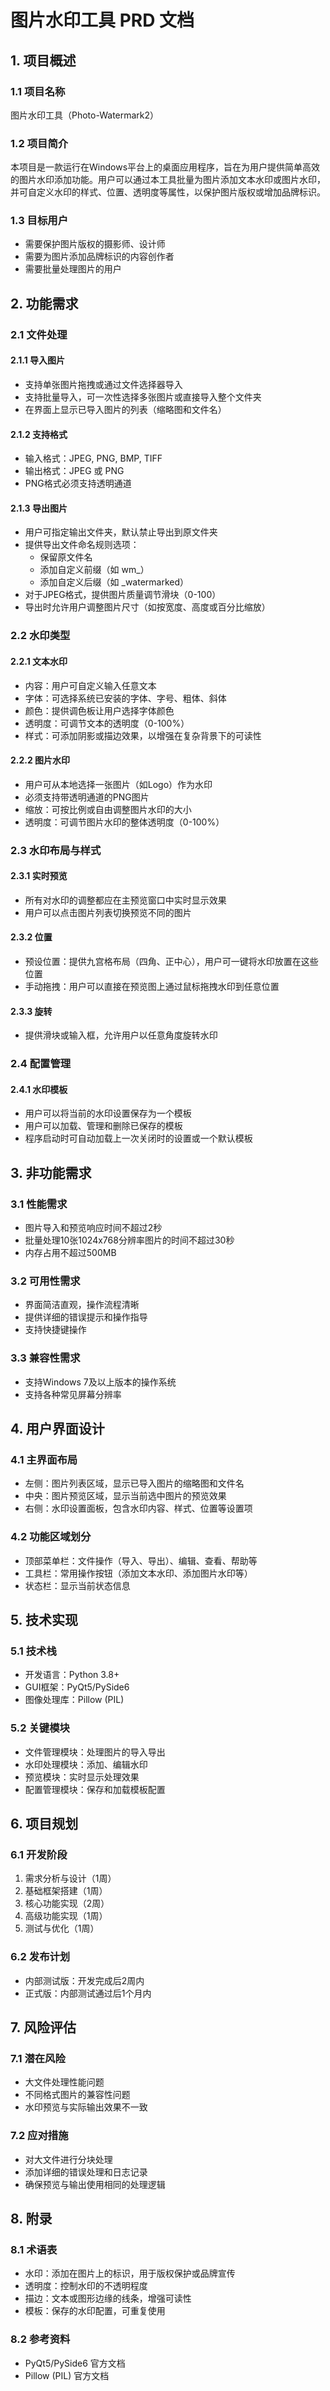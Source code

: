 # 图片水印工具 PRD 文档

## 1. 项目概述

### 1.1 项目名称
图片水印工具（Photo-Watermark2）

### 1.2 项目简介
本项目是一款运行在Windows平台上的桌面应用程序，旨在为用户提供简单高效的图片水印添加功能。用户可以通过本工具批量为图片添加文本水印或图片水印，并可自定义水印的样式、位置、透明度等属性，以保护图片版权或增加品牌标识。

### 1.3 目标用户
- 需要保护图片版权的摄影师、设计师
- 需要为图片添加品牌标识的内容创作者
- 需要批量处理图片的用户

## 2. 功能需求

### 2.1 文件处理

#### 2.1.1 导入图片
- 支持单张图片拖拽或通过文件选择器导入
- 支持批量导入，可一次性选择多张图片或直接导入整个文件夹
- 在界面上显示已导入图片的列表（缩略图和文件名）

#### 2.1.2 支持格式
- 输入格式：JPEG, PNG, BMP, TIFF
- 输出格式：JPEG 或 PNG
- PNG格式必须支持透明通道

#### 2.1.3 导出图片
- 用户可指定输出文件夹，默认禁止导出到原文件夹
- 提供导出文件命名规则选项：
  - 保留原文件名
  - 添加自定义前缀（如 wm_）
  - 添加自定义后缀（如 _watermarked）
- 对于JPEG格式，提供图片质量调节滑块（0-100）
- 导出时允许用户调整图片尺寸（如按宽度、高度或百分比缩放）

### 2.2 水印类型

#### 2.2.1 文本水印
- 内容：用户可自定义输入任意文本
- 字体：可选择系统已安装的字体、字号、粗体、斜体
- 颜色：提供调色板让用户选择字体颜色
- 透明度：可调节文本的透明度（0-100%）
- 样式：可添加阴影或描边效果，以增强在复杂背景下的可读性

#### 2.2.2 图片水印
- 用户可从本地选择一张图片（如Logo）作为水印
- 必须支持带透明通道的PNG图片
- 缩放：可按比例或自由调整图片水印的大小
- 透明度：可调节图片水印的整体透明度（0-100%）

### 2.3 水印布局与样式

#### 2.3.1 实时预览
- 所有对水印的调整都应在主预览窗口中实时显示效果
- 用户可以点击图片列表切换预览不同的图片

#### 2.3.2 位置
- 预设位置：提供九宫格布局（四角、正中心），用户可一键将水印放置在这些位置
- 手动拖拽：用户可以直接在预览图上通过鼠标拖拽水印到任意位置

#### 2.3.3 旋转
- 提供滑块或输入框，允许用户以任意角度旋转水印

### 2.4 配置管理

#### 2.4.1 水印模板
- 用户可以将当前的水印设置保存为一个模板
- 用户可以加载、管理和删除已保存的模板
- 程序启动时可自动加载上一次关闭时的设置或一个默认模板

## 3. 非功能需求

### 3.1 性能需求
- 图片导入和预览响应时间不超过2秒
- 批量处理10张1024x768分辨率图片的时间不超过30秒
- 内存占用不超过500MB

### 3.2 可用性需求
- 界面简洁直观，操作流程清晰
- 提供详细的错误提示和操作指导
- 支持快捷键操作

### 3.3 兼容性需求
- 支持Windows 7及以上版本的操作系统
- 支持各种常见屏幕分辨率

## 4. 用户界面设计

### 4.1 主界面布局
- 左侧：图片列表区域，显示已导入图片的缩略图和文件名
- 中央：图片预览区域，显示当前选中图片的预览效果
- 右侧：水印设置面板，包含水印内容、样式、位置等设置项

### 4.2 功能区域划分
- 顶部菜单栏：文件操作（导入、导出）、编辑、查看、帮助等
- 工具栏：常用操作按钮（添加文本水印、添加图片水印等）
- 状态栏：显示当前状态信息

## 5. 技术实现

### 5.1 技术栈
- 开发语言：Python 3.8+
- GUI框架：PyQt5/PySide6
- 图像处理库：Pillow (PIL)

### 5.2 关键模块
- 文件管理模块：处理图片的导入导出
- 水印处理模块：添加、编辑水印
- 预览模块：实时显示处理效果
- 配置管理模块：保存和加载模板配置

## 6. 项目规划

### 6.1 开发阶段
1. 需求分析与设计（1周）
2. 基础框架搭建（1周）
3. 核心功能实现（2周）
4. 高级功能实现（1周）
5. 测试与优化（1周）

### 6.2 发布计划
- 内部测试版：开发完成后2周内
- 正式版：内部测试通过后1个月内

## 7. 风险评估

### 7.1 潜在风险
- 大文件处理性能问题
- 不同格式图片的兼容性问题
- 水印预览与实际输出效果不一致

### 7.2 应对措施
- 对大文件进行分块处理
- 添加详细的错误处理和日志记录
- 确保预览与输出使用相同的处理逻辑

## 8. 附录

### 8.1 术语表
- 水印：添加在图片上的标识，用于版权保护或品牌宣传
- 透明度：控制水印的不透明程度
- 描边：文本或图形边缘的线条，增强可读性
- 模板：保存的水印配置，可重复使用

### 8.2 参考资料
- PyQt5/PySide6 官方文档
- Pillow (PIL) 官方文档